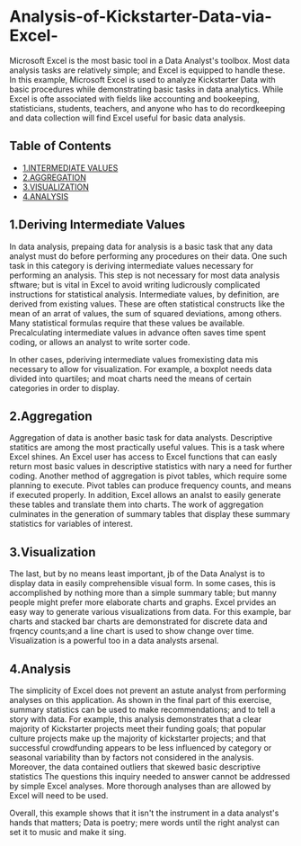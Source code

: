 # Analysis-of-Kickstarter-Data-via-Excel-

Microsoft Excel is the most basic tool in a Data Analyst's toolbox. Most data analysis tasks are relatively simple; and Excel is equipped to handle these. In this example, Microsoft Excel is used to analyze Kickstarter Data with basic procedures while demonstrating basic tasks in data analytics. While Excel is ofte associated with fields like accounting and bookeeping, statisticians, students, teachers, and anyone who has to do recordkeeping and data collection will find Excel useful for basic data analysis. 

## Table of Contents
* [1.INTERMEDIATE VALUES](#1-Deriving-Intermediate-Values)
* [2.AGGREGATION](#2-Aggregation)
* [3.VISUALIZATION](#3-Visualization)
* [4.ANALYSIS](#4-Analysis)


## 1.Deriving Intermediate Values 
In data analysis, prepaing data for analysis is a basic task that any data analyst must do before performing any procedures on their data. One such task in this category is deriving intermediate values necessary for performing an analysis. This step is not necessary for most data analysis sftware; but is vital in Excel to avoid writing ludicrously complicated instructions for statistical analysis. Intermediate values, by definition, are derived from existing values. These are often statistical constructs like the mean of an arrat of values, the sum of squared deviations, among others. Many statistical formulas require that these values be available. Precalculating intermediate values in advance often saves time spent coding, or allows an analyst to write sorter code. 

In other cases, pderiving intermediate values fromexisting data mis necessary to allow for visualization. For example, a boxplot needs data divided into quartiles; and moat charts need the means of certain categories in order to display. 

## 2.Aggregation 
Aggregation of data is another basic task for data analysts. Descriptive statitics are among the most practically useful values. This is a task where Excel shines. An Excel user has access to Excel functions that can easly return most basic values in descriptive statistics with nary a need for further coding. Another method of aggregation is pivot tables, which require some planning to execute. Pivot tables can produce frequency counts, and means if executed properly. In addition, Excel allows an analst to easily generate these tables and translate them into charts. The work of aggregation culminates in the generation of summary tables that display these summary statistics for variables of interest. 

## 3.Visualization
The last, but by no means least important, jb of the Data Analyst is to display data in easily comprehensible visual form. In some cases, this is accomplished by nothing more than a simple summary table; but manny people might prefer more elaborate charts and graphs. Excel prvides an easy way to generate various visualizations from data. For this example, bar charts and stacked bar charts are demonstrated for discrete data and frqency counts;and a line chart is used to show change over time. Visualization is a powerful too in a data analysts arsenal. 

## 4.Analysis
The simplicity of Excel does not prevent an astute analyst from performing analyses on this application. As shown in the final part of this exercise, summary statistics can be used to make recommendations; and to tell a story with data. For example, this analysis demonstrates that a clear majority of Kickstarter projects meet their funding goals; that popular culture projects make up the majority of kickstarter projects; and that successful crowdfunding appears to be less influenced by category or seasonal variability than by factors not considered in the analysis. Moreover, the data contained outliers that skewed basic descriptive statistics The questions this inquiry needed to answer cannot be addressed by simple Excel analyses. More thorough analyses than are allowed by Excel will need to be used.  

Overall, this example shows that it isn't the instrument in a data analyst's hands that matters; Data is poetry; mere words until the right analyst can set it to music and make it sing. 
